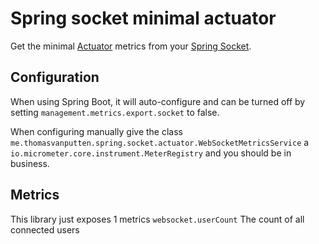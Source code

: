 # Spring socket minimal actuator

Get the minimal [Actuator](https://docs.spring.io/spring-boot/docs/current/reference/html/actuator.html) metrics from
your [Spring Socket](https://spring.io/guides/gs/messaging-stomp-websocket/).

## Configuration

When using Spring Boot, it will auto-configure and can be turned off by setting `management.metrics.export.socket` to
false.

When configuring manually give the class `me.thomasvanputten.spring.socket.actuator.WebSocketMetricsService`
a `io.micrometer.core.instrument.MeterRegistry` and you should be in business.


## Metrics

This library just exposes 1 metrics `websocket.userCount` The count of all connected users
